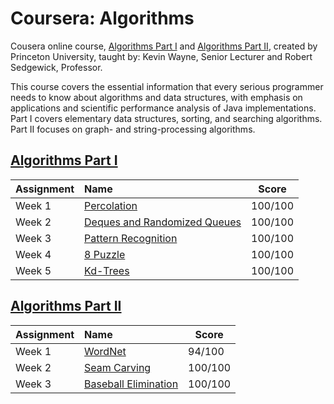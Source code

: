 # Coursera: Algorithms

Cousera online course, [Algorithms Part I][courselink1] and [Algorithms Part II][courselink1], created by Princeton University, taught by: Kevin Wayne, Senior Lecturer and Robert Sedgewick, Professor.

This course covers the essential information that every serious programmer needs to know about algorithms and data structures, with emphasis on applications and scientific performance analysis of Java implementations. Part I covers elementary data structures, sorting, and searching algorithms. Part II focuses on graph- and string-processing algorithms.

## [Algorithms Part I][courselink1]

Assignment | Name | Score
:--- | :--- | ---
Week 1 | [Percolation][w1] | 100/100
Week 2 | [Deques and Randomized Queues][w2] | 100/100
Week 3 | [Pattern Recognition][w3] | 100/100
Week 4 | [8 Puzzle][w4] | 100/100
Week 5 | [Kd-Trees][w5] | 100/100


## [Algorithms Part II][courselink2]

Assignment | Name | Score
:--- | :--- | ---
Week 1 | [WordNet][w7] | 94/100
Week 2 | [Seam Carving][w8] | 100/100
Week 3 | [Baseball Elimination][w9] | 100/100


[courselink1]: https://www.coursera.org/learn/algorithms-part1
[courselink2]: https://www.coursera.org/learn/algorithms-part2

[w1]: http://coursera.cs.princeton.edu/algs4/assignments/percolation.html
[w2]: http://coursera.cs.princeton.edu/algs4/assignments/queues.html
[w3]: http://coursera.cs.princeton.edu/algs4/assignments/collinear.html
[w4]: http://coursera.cs.princeton.edu/algs4/assignments/8puzzle.html
[w5]: http://coursera.cs.princeton.edu/algs4/assignments/kdtree.html
[w7]: http://coursera.cs.princeton.edu/algs4/assignments/wordnet.html
[w8]: http://coursera.cs.princeton.edu/algs4/assignments/seam.html
[w9]: http://coursera.cs.princeton.edu/algs4/assignments/baseball.html